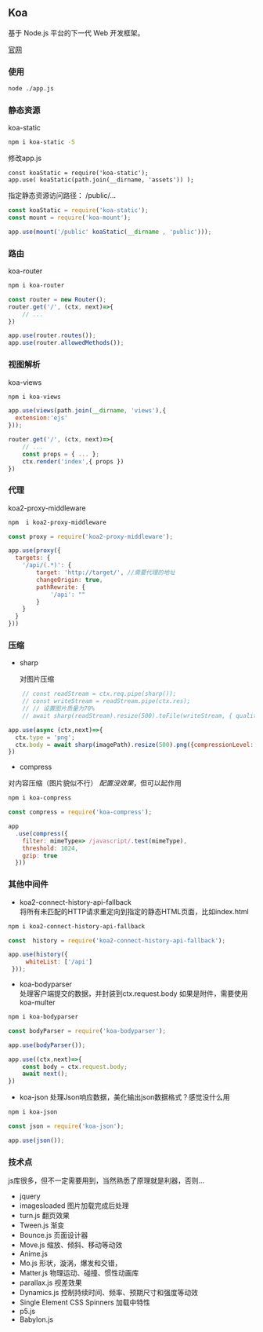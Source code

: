 ## Koa

基于 Node.js 平台的下一代 Web 开发框架。

[官网](https://koa.bootcss.com/index.html#)

### 使用

```bash
node ./app.js
```

### 静态资源

koa-static

```bash
npm i koa-static -S
```

修改app.js
```
const koaStatic = require('koa-static');
app.use( koaStatic(path.join(__dirname, 'assets')) );
```

指定静态资源访问路径： /public/...
```js
const koaStatic = require('koa-static');
const mount = require('koa-mount');

app.use(mount('/public' koaStatic(__dirname , 'public')));
```

### 路由

koa-router
```bash
npm i koa-router
```

```js
const router = new Router();
router.get('/', (ctx, next)=>{
    // ...
})

app.use(router.routes());
app.use(router.allowedMethods());
```


### 视图解析

koa-views
```bash
npm i koa-views
```

```js
app.use(views(path.join(__dirname, 'views'),{
  extension:'ejs'
}));

router.get('/', (ctx, next)=>{
    // ...
    const props = { ... };
    ctx.render('index',{ props })
})
```


### 代理

koa2-proxy-middleware

```bash
npm  i koa2-proxy-middleware
```

```js
const proxy = require('koa2-proxy-middleware');

app.use(proxy({
  targets: {
    '/api/(.*)': {
        target: 'http://target/', //需要代理的地址
        changeOrigin: true,
        pathRewrite: { 	
            '/api': ""
        }
    }
  }
}))

```

### 压缩

+ sharp

  对图片压缩
```js
    // const readStream = ctx.req.pipe(sharp());
    // const writeStream = readStream.pipe(ctx.res);
    // // 设置图片质量为70%
    // await sharp(readStream).resize(500).toFile(writeStream, { quality: 50 });

app.use(async (ctx,next)=>{
  ctx.type = 'png';
  ctx.body = await sharp(imagePath).resize(500).png({compressionLevel: 5}).toBuffer();
})
```

+ compress

对内容压缩（图片貌似不行）
 *配置没效果*，但可以起作用
```bash
npm i koa-compress
```

```js
const compress = require('koa-compress');

app
  .use(compress({
    filter: mimeType=> /javascript/.test(mimeType),
    threshold: 1024,
    gzip: true
  }))
```


### 其他中间件

+ koa2-connect-history-api-fallback  
  将所有未匹配的HTTP请求重定向到指定的静态HTML页面，比如index.html

```bash
npm i koa2-connect-history-api-fallback
```

```js
const  history = require('koa2-connect-history-api-fallback');

app.use(history({ 
     whiteList: ['/api']
 }));
```

+ koa-bodyparser  
  处理客户端提交的数据，并封装到ctx.request.body
  如果是附件，需要使用koa-multer

```bash
npm i koa-bodyparser
```

```js
const bodyParser = require('koa-bodyparser');

app.use(bodyParser());

app.use((ctx,next)=>{
    const body = ctx.request.body;
    await next();
})
```

+ koa-json
  处理Json响应数据，美化输出json数据格式？感觉没什么用

```bash
npm i koa-json
```

```js
const json = require('koa-json');

app.use(json());
```

### 技术点

js库很多，但不一定需要用到，当然熟悉了原理就是利器，否则...

+ jquery
+ imagesloaded 图片加载完成后处理
+ turn.js  翻页效果
+ Tween.js  渐变
+ Bounce.js 页面设计器
+ Move.js 缩放、倾斜、移动等动效
+ Anime.js 
+ Mo.js 形状，漩涡，爆发和交错，
+ Matter.js 物理运动、碰撞、惯性动画库
+ parallax.js 视差效果
+ Dynamics.js 控制持续时间、频率、预期尺寸和强度等动效
+ Single Element CSS Spinners 加载中特性
+ p5.js
+ Babylon.js